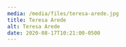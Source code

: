 ```yaml
---
media: /media/files/teresa-arede.jpg
title: Teresa Arede
alt: Teresa Arede
date: 2020-08-17T10:21:00-0500
---
```

